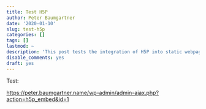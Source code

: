 ```yaml
---
title: Test H5P
author: Peter Baumgartner
date: '2020-01-10'
slug: test-h5p
categories: []
tags: []
lastmod: ~
description: 'This post tests the integration of H5P into static webpages.'
disable_comments: yes
draft: yes
---
```


Test:

https://peter.baumgartner.name/wp-admin/admin-ajax.php?action=h5p_embed&id=1

